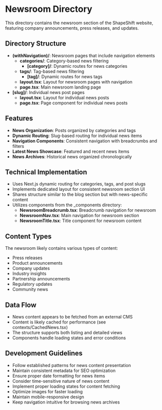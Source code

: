 # Newsroom Directory

This directory contains the newsroom section of the ShapeShift website, featuring company announcements, press releases, and updates.

## Directory Structure

- **(withNavigation)/**: Newsroom pages that include navigation elements
  - **categories/**: Category-based news filtering
    - **[category]/**: Dynamic routes for news categories
  - **tags/**: Tag-based news filtering
    - **[tag]/**: Dynamic routes for news tags
  - **layout.tsx**: Layout for newsroom pages with navigation
  - **page.tsx**: Main newsroom landing page
- **[slug]/**: Individual news post pages
  - **layout.tsx**: Layout for individual news posts
  - **page.tsx**: Page component for individual news posts

## Features

- **News Organization**: Posts organized by categories and tags
- **Dynamic Routing**: Slug-based routing for individual news items
- **Navigation Components**: Consistent navigation with breadcrumbs and filters
- **Latest News Showcase**: Featured and recent news items
- **News Archives**: Historical news organized chronologically

## Technical Implementation

- Uses Next.js dynamic routing for categories, tags, and post slugs
- Implements dedicated layout for consistent newsroom section UI
- Shares structure similar to the blog section but with news-specific content
- Utilizes components from the _components directory:
  - **NewsroomBreadcrumb.tsx**: Breadcrumb navigation for newsroom
  - **NewsroomNav.tsx**: Main navigation for newsroom section
  - **NewsroomTitle.tsx**: Title component for newsroom content

## Content Types

The newsroom likely contains various types of content:

- Press releases
- Product announcements
- Company updates
- Industry insights
- Partnership announcements
- Regulatory updates
- Community news

## Data Flow

- News content appears to be fetched from an external CMS
- Content is likely cached for performance (see contexts/CachedNews.tsx)
- The structure supports both listing and detailed views
- Components handle loading states and error conditions

## Development Guidelines

- Follow established patterns for news content presentation
- Maintain consistent metadata for SEO optimization
- Ensure proper date formatting for news items
- Consider time-sensitive nature of news content
- Implement proper loading states for content fetching
- Optimize images for faster loading
- Maintain mobile-responsive design
- Keep navigation intuitive for browsing news archives